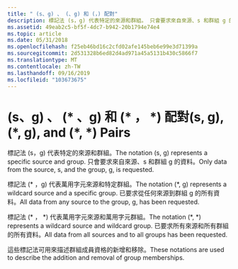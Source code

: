 ```yaml
---
title: " (s、g) 、 (、g) 和 (，) 配對"
description: 標記法 (s，g) 代表特定的來源和群組。 只會要求來自來源、s 和群組 g 的資料。
ms.assetid: 49eab2c5-bf5f-4dc7-b942-20b1794e74e4
ms.topic: article
ms.date: 05/31/2018
ms.openlocfilehash: f25eb46bd16c2cfd02afe145beb6e99e3d71399a
ms.sourcegitcommit: 2d531328b6ed82d4ad971a45a5131b430c5866f7
ms.translationtype: MT
ms.contentlocale: zh-TW
ms.lasthandoff: 09/16/2019
ms.locfileid: "103673675"
---
```

# <a name="s-g--g-and---pairs"></a><span data-ttu-id="52231-104"> (s、g) 、 (\* 、g) 和 (\* ， \*) 配對</span><span class="sxs-lookup"><span data-stu-id="52231-104">(s, g), (\*, g), and (\*, \*) Pairs</span></span>

<span data-ttu-id="52231-105">標記法 (s，g) 代表特定的來源和群組。</span><span class="sxs-lookup"><span data-stu-id="52231-105">The notation (s, g) represents a specific source and group.</span></span> <span data-ttu-id="52231-106">只會要求來自來源、s 和群組 g 的資料。</span><span class="sxs-lookup"><span data-stu-id="52231-106">Only data from the source, s, and the group, g, is requested.</span></span>

<span data-ttu-id="52231-107">標記法 (\* ，g) 代表萬用字元來源和特定群組。</span><span class="sxs-lookup"><span data-stu-id="52231-107">The notation (\*, g) represents a wildcard source and a specific group.</span></span> <span data-ttu-id="52231-108">已要求從任何來源到群組 g 的所有資料。</span><span class="sxs-lookup"><span data-stu-id="52231-108">All data from any source to the group, g, has been requested.</span></span>

<span data-ttu-id="52231-109">標記法 (\* ， \*) 代表萬用字元來源和萬用字元群組。</span><span class="sxs-lookup"><span data-stu-id="52231-109">The notation (\*, \*) represents a wildcard source and wildcard group.</span></span> <span data-ttu-id="52231-110">已要求所有來源和所有群組的所有資料。</span><span class="sxs-lookup"><span data-stu-id="52231-110">All data from all sources and to all groups has been requested.</span></span>

<span data-ttu-id="52231-111">這些標記法可用來描述群組成員資格的新增和移除。</span><span class="sxs-lookup"><span data-stu-id="52231-111">These notations are used to describe the addition and removal of group memberships.</span></span>

 

 




